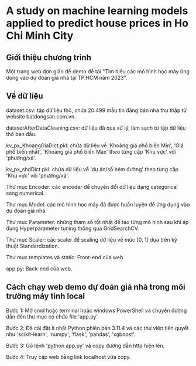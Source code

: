 # A study on machine learning models applied to predict house prices in Ho Chi Minh City
## Giới thiệu chương trình
Một trang web đơn giản để demo đề tài "Tìm hiểu các mô hình học máy ứng dụng vào dự đoán giá nhà tại TP.HCM năm 2023".
## Về dữ liệu
dataset.csv: tập dữ liệu thô, chứa 20.499 mẫu tin đăng bán nhà thu thập từ website batdongsan.com.vn.

datasetAfterDataCleaning.csv: dữ liệu đã qua xử lý, làm sạch từ tập dữ liệu thô ban đầu.

kv_px_KhoangGiaDict.pkl: chứa dữ liệu về 'Khoảng giá phổ biến Min', 'Giá phổ biến nhất', 'Khoảng giá phổ biến Max' theo từng cặp 'Khu vực' với 'phường/xã'.

kv_px_shdDict.pkl: chứa dữ liệu về 'dự án/số hẻm đường' theo từng cặp 'Khu vực' với 'phường/xã'.

Thư mục Encoder: các encoder để chuyển đổi dữ liệu dạng categorical sang numerical.

Thư mục Model: các mô hình học máy đã được huấn luyện để ứng dụng vào dự đoán giá nhà.

Thư mục Parameter: những tham số tốt nhất để tạo từng mô hình sau khi áp dụng Hyperparameter tuning thông qua GridSearchCV.

Thư mục Scaler: các scaler để scaling dữ liệu về mức [0, 1] dựa trên kỹ thuật Standardization.

Thư mục templates và static: Front-end của web.

app.py: Back-end của web.
## Cách chạy web demo dự đoán giá nhà trong môi trường máy tính local
Bước 1: Mở cmd hoặc terminal hoặc windows PowerShell và chuyển đường dẫn đến thư mục có chứa file 'app.py'.

Bước 2: Đã cài đặt ít nhất Python phiên bản 3.11.4 và các thư viện tiên quyết như 'scikit-learn', 'numpy', 'flask', 'pandas', 'xgboost'.

Bước 3: Gõ lệnh 'python app.py' và copy đường dẫn http hiện lên.

Bước 4: Truy cặp web bằng link localhost vừa copy.
